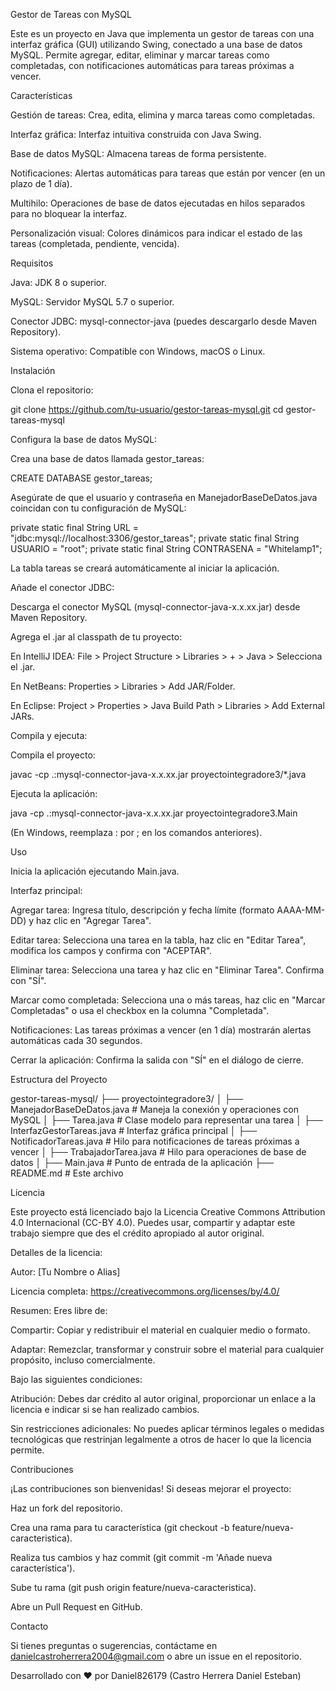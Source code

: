 Gestor de Tareas con MySQL

Este es un proyecto en Java que implementa un gestor de tareas con una interfaz gráfica (GUI) utilizando Swing, conectado a una base de datos MySQL. Permite agregar, editar, eliminar y marcar tareas como completadas, con notificaciones automáticas para tareas próximas a vencer.

Características





Gestión de tareas: Crea, edita, elimina y marca tareas como completadas.



Interfaz gráfica: Interfaz intuitiva construida con Java Swing.



Base de datos MySQL: Almacena tareas de forma persistente.



Notificaciones: Alertas automáticas para tareas que están por vencer (en un plazo de 1 día).



Multihilo: Operaciones de base de datos ejecutadas en hilos separados para no bloquear la interfaz.



Personalización visual: Colores dinámicos para indicar el estado de las tareas (completada, pendiente, vencida).

Requisitos





Java: JDK 8 o superior.



MySQL: Servidor MySQL 5.7 o superior.



Conector JDBC: mysql-connector-java (puedes descargarlo desde Maven Repository).



Sistema operativo: Compatible con Windows, macOS o Linux.

Instalación





Clona el repositorio:

git clone https://github.com/tu-usuario/gestor-tareas-mysql.git
cd gestor-tareas-mysql



Configura la base de datos MySQL:





Crea una base de datos llamada gestor_tareas:

CREATE DATABASE gestor_tareas;



Asegúrate de que el usuario y contraseña en ManejadorBaseDeDatos.java coincidan con tu configuración de MySQL:

private static final String URL = "jdbc:mysql://localhost:3306/gestor_tareas";
private static final String USUARIO = "root";
private static final String CONTRASENA = "Whitelamp1";



La tabla tareas se creará automáticamente al iniciar la aplicación.



Añade el conector JDBC:





Descarga el conector MySQL (mysql-connector-java-x.x.xx.jar) desde Maven Repository.



Agrega el .jar al classpath de tu proyecto:





En IntelliJ IDEA: File > Project Structure > Libraries > + > Java > Selecciona el .jar.



En NetBeans: Properties > Libraries > Add JAR/Folder.



En Eclipse: Project > Properties > Java Build Path > Libraries > Add External JARs.



Compila y ejecuta:





Compila el proyecto:

javac -cp .:mysql-connector-java-x.x.xx.jar proyectointegradore3/*.java



Ejecuta la aplicación:

java -cp .:mysql-connector-java-x.x.xx.jar proyectointegradore3.Main

(En Windows, reemplaza : por ; en los comandos anteriores).

Uso





Inicia la aplicación ejecutando Main.java.



Interfaz principal:





Agregar tarea: Ingresa título, descripción y fecha límite (formato AAAA-MM-DD) y haz clic en "Agregar Tarea".



Editar tarea: Selecciona una tarea en la tabla, haz clic en "Editar Tarea", modifica los campos y confirma con "ACEPTAR".



Eliminar tarea: Selecciona una tarea y haz clic en "Eliminar Tarea". Confirma con "SÍ".



Marcar como completada: Selecciona una o más tareas, haz clic en "Marcar Completadas" o usa el checkbox en la columna "Completada".



Notificaciones: Las tareas próximas a vencer (en 1 día) mostrarán alertas automáticas cada 30 segundos.



Cerrar la aplicación: Confirma la salida con "SÍ" en el diálogo de cierre.

Estructura del Proyecto

gestor-tareas-mysql/
├── proyectointegradore3/
│   ├── ManejadorBaseDeDatos.java  # Maneja la conexión y operaciones con MySQL
│   ├── Tarea.java                # Clase modelo para representar una tarea
│   ├── InterfazGestorTareas.java # Interfaz gráfica principal
│   ├── NotificadorTareas.java    # Hilo para notificaciones de tareas próximas a vencer
│   ├── TrabajadorTarea.java      # Hilo para operaciones de base de datos
│   ├── Main.java                 # Punto de entrada de la aplicación
├── README.md                     # Este archivo

Licencia

Este proyecto está licenciado bajo la Licencia Creative Commons Attribution 4.0 Internacional (CC-BY 4.0). Puedes usar, compartir y adaptar este trabajo siempre que des el crédito apropiado al autor original.

Detalles de la licencia:





Autor: [Tu Nombre o Alias]



Licencia completa: https://creativecommons.org/licenses/by/4.0/



Resumen: Eres libre de:





Compartir: Copiar y redistribuir el material en cualquier medio o formato.



Adaptar: Remezclar, transformar y construir sobre el material para cualquier propósito, incluso comercialmente.



Bajo las siguientes condiciones:





Atribución: Debes dar crédito al autor original, proporcionar un enlace a la licencia e indicar si se han realizado cambios.



Sin restricciones adicionales: No puedes aplicar términos legales o medidas tecnológicas que restrinjan legalmente a otros de hacer lo que la licencia permite.

Contribuciones

¡Las contribuciones son bienvenidas! Si deseas mejorar el proyecto:





Haz un fork del repositorio.



Crea una rama para tu característica (git checkout -b feature/nueva-caracteristica).



Realiza tus cambios y haz commit (git commit -m 'Añade nueva característica').



Sube tu rama (git push origin feature/nueva-caracteristica).



Abre un Pull Request en GitHub.

Contacto

Si tienes preguntas o sugerencias, contáctame en danielcastroherrera2004@gmail.com o abre un issue en el repositorio.



Desarrollado con ❤️ por Daniel826179 (Castro Herrera Daniel Esteban)
